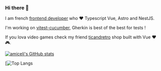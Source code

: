 ### Hi there 👋

I am french [frontend developer](https://miceli.click) who ❤ Typescript Vue, Astro and NestJS.

I'm working on [vitest-cucumber](https://github.com/amiceli/vitest-cucumber), Gherkin is best of the best for tests !

If you lova video games check my friend [ticandretro](https://ticandretro.com/) shop built with Vue ❤️ 🎮.

[![amiceli's GitHub stats](https://github-readme-stats.miceli.click/?username=amiceli&theme=cobalt&rank_icon=github)](https://github.com/amiceli?tab=repositories)


[![Top Langs](https://github-readme-stats.miceli.click/top-langs/?username=amiceli&hide=PHP,Blade,MDX&theme=cobalt&langs_count=4)
